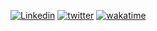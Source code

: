 [![Linkedin](https://img.shields.io/badge/-LinkedIn-blue?style=flat&logo=Linkedin&logoColor=white)](https://www.linkedin.com/in/berkanaslan/)
[![twitter](https://img.shields.io/twitter/follow/asl_berkan?style=social)](https://twitter.com/asl_berkan)
[![wakatime](https://wakatime.com/badge/user/cae735a3-6c3c-4ca3-a930-1e408af605d7.svg)](https://wakatime.com/@cae735a3-6c3c-4ca3-a930-1e408af605d7)
